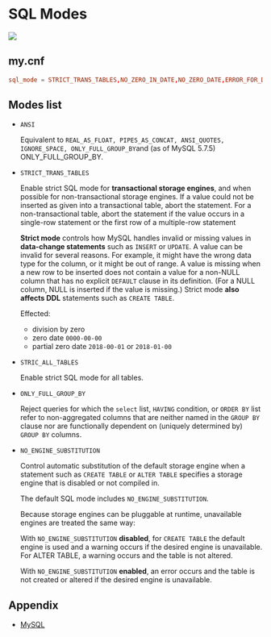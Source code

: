 # SQL Modes

<span style="width: 50px;display:inline-block;" > ![](https://labs.mysql.com/common/logos/mysql-logo.svg?v2#100) </span>

## my.cnf

```conf
sql_mode = STRICT_TRANS_TABLES,NO_ZERO_IN_DATE,NO_ZERO_DATE,ERROR_FOR_DIVISION_BY_ZERO,NO_AUTO_CREATE_USER,NO_ENGINE_SUBSTITUTION
```

## Modes list

- `ANSI`

    Equivalent to `REAL_AS_FLOAT, PIPES_AS_CONCAT, ANSI_QUOTES, IGNORE_SPACE, ONLY_FULL_GROUP_BY`and (as of MySQL 5.7.5) ONLY_FULL_GROUP_BY.

- `STRICT_TRANS_TABLES`

    Enable strict SQL mode for **transactional storage engines**, and when possible for non-transactional storage engines.
    If a value could not be inserted as given into a transactional table, abort the statement. For a non-transactional table, abort the statement if the value occurs in a single-row statement or the first row of a multiple-row statement

    **Strict mode** controls how MySQL handles invalid or missing values in **data-change statements** such as `INSERT` or `UPDATE`. A value can be invalid for several reasons. For example, it might have the wrong data type for the column, or it might be out of range. A value is missing when a new row to be inserted does not contain a value for a non-NULL column that has no explicit `DEFAULT` clause in its definition. (For a NULL column, NULL is inserted if the value is missing.) Strict mode **also affects DDL** statements such as `CREATE TABLE`.

    Effected:

    - division by zero
    - zero date `0000-00-00`
    - partial zero date `2018-00-01` or `2018-01-00`

- `STRIC_ALL_TABLES`

    Enable strict SQL mode for all tables.

- `ONLY_FULL_GROUP_BY`

    Reject queries for which the `select` list, `HAVING` condition, or `ORDER BY` list refer to non-aggregated columns that are neither named in the `GROUP BY` clause nor are functionally dependent on (uniquely determined by) `GROUP BY` columns.

- `NO_ENGINE_SUBSTITUTION`

    Control automatic substitution of the default storage engine when a statement such as `CREATE TABLE` or `ALTER TABLE` specifies a storage engine that is disabled or not compiled in.

    The default SQL mode includes `NO_ENGINE_SUBSTITUTION`.

    Because storage engines can be pluggable at runtime, unavailable engines are treated the same way:

    With `NO_ENGINE_SUBSTITUTION` **disabled**, for `CREATE TABLE` the default engine is used and a warning occurs if the desired engine is unavailable. For ALTER TABLE, a warning occurs and the table is not altered.

    With `NO_ENGINE_SUBSTITUTION` **enabled**, an error occurs and the table is not created or altered if the desired engine is unavailable.

## Appendix

- [MySQL](https://dev.mysql.com/doc/refman/5.7/en/sql-mode.html)